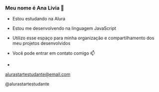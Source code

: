 ### Meu nome é Ana Livia 🖤

- Estou estudando na Alura
- Estou me desenvolvendo na linguagem JavaScript
- Utilizo esse espaço para minha organização e compartilhamento dos meu projetos desenvolvidos
- Você pode entrar em contato comigo 📫

- 
alurastartestudante@email.com

@alurastartestudante
